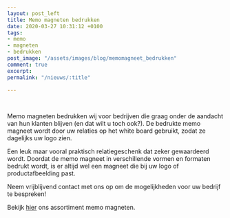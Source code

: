 ```yaml
---
layout: post_left
title: Memo magneten bedrukken
date: 2020-03-27 10:31:12 +0100
tags:
- memo
- magneten
- bedrukken
post_image: "/assets/images/blog/memomagneet_bedrukken"
comment: true
excerpt: 
permalink: "/nieuws/:title"

---
```

<br>  
<p>Memo magneten bedrukken wij voor bedrijven die graag onder de aandacht van hun klanten blijven (en dat wilt u toch ook?). De bedrukte memo magneet wordt door uw relaties op het white board gebruikt, zodat ze dagelijks uw logo zien.<p>  
<p>Een leuk maar vooral praktisch relatiegeschenk dat zeker gewaardeerd wordt. Doordat de memo magneet in verschillende vormen en formaten bedrukt wordt, is er altijd wel een magneet die bij uw logo of productafbeelding past.</p>  
<p> Neem vrijblijvend contact met ons op om de mogelijkheden voor uw bedrijf te bespreken!</p>   
<p>Bekijk <a class="blue" title="memo magneten bedrukken" href="magneten-bedrukken-met-logo">hier</a> ons assortiment memo magneten.</p>